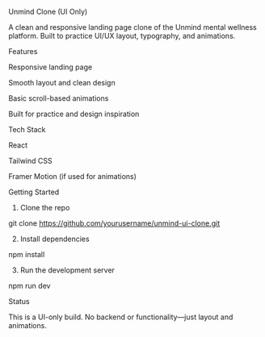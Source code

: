 
Unmind Clone (UI Only)

A clean and responsive landing page clone of the Unmind mental wellness platform. Built to practice UI/UX layout, typography, and animations.

Features

Responsive landing page

Smooth layout and clean design

Basic scroll-based animations

Built for practice and design inspiration


Tech Stack

React

Tailwind CSS

Framer Motion (if used for animations)


Getting Started

1. Clone the repo



git clone https://github.com/yourusername/unmind-ui-clone.git

2. Install dependencies



npm install

3. Run the development server



npm run dev

Status

This is a UI-only build. No backend or functionality—just layout and animations.
